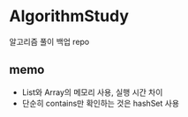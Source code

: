 # AlgorithmStudy
알고리즘 풀이 백업 repo  

## memo
* List와 Array의 메모리 사용, 실행 시간 차이 
* 단순히 contains만 확인하는 것은 hashSet 사용 
